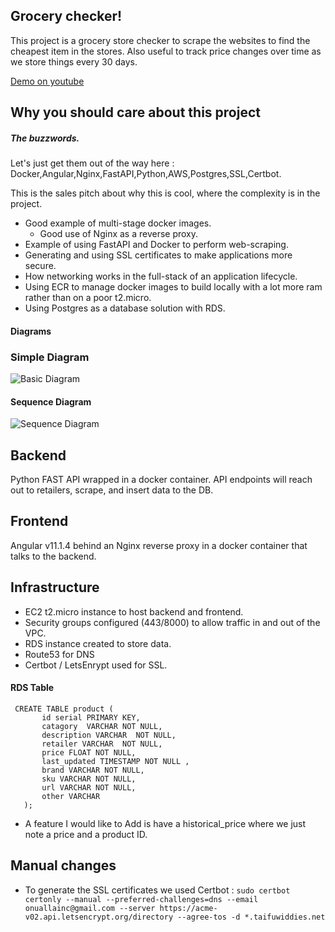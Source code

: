 ## Grocery checker!
This project is a grocery store checker to scrape the websites to find the cheapest item in the stores.
Also useful to track price changes over time as we store things every 30 days.

[Demo on youtube](https://www.youtube.com/watch?v=R-QvetimMjE)

## Why you should care about this project

##### The buzzwords.
Let's just get them out of the way here : Docker,Angular,Nginx,FastAPI,Python,AWS,Postgres,SSL,Certbot.

This is the sales pitch about why this is cool, where the complexity is in the project.

- Good example of multi-stage docker images.
    - Good use of Nginx as a reverse proxy.
- Example of using FastAPI and Docker to perform web-scraping.
- Generating and using SSL certificates to make applications more secure.
- How networking works in the full-stack of an application lifecycle.
- Using ECR to manage docker images to build locally with a lot more ram rather than on a poor t2.micro.
- Using Postgres as a database solution with RDS.
####  Diagrams
### Simple Diagram
![Basic Diagram](https://i.imgur.com/HpOiY93.png)
#### Sequence Diagram
![Sequence Diagram](https://i.imgur.com/doP0B4Y.png)



## Backend

Python FAST API wrapped in a docker container. 
API endpoints will reach out to retailers, scrape, and insert data to the DB.

## Frontend

Angular v11.1.4 behind an Nginx reverse proxy in a docker container that talks to the backend.

## Infrastructure

- EC2 t2.micro instance to host backend and frontend.
- Security groups configured (443/8000) to allow traffic in and out of the VPC.
- RDS instance created to store data.
- Route53 for DNS
- Certbot / LetsEnrypt used for SSL.

#### RDS Table
```
 CREATE TABLE product (
       id serial PRIMARY KEY,
       catagory  VARCHAR NOT NULL,
       description VARCHAR  NOT NULL,
       retailer VARCHAR  NOT NULL,
       price FLOAT NOT NULL,
       last_updated TIMESTAMP NOT NULL ,
       brand VARCHAR NOT NULL,
       sku VARCHAR NOT NULL,
       url VARCHAR NOT NULL,
       other VARCHAR
   );
```

- A feature I would like to Add is have a historical_price where we just note a price and a product ID.

## Manual changes

- To generate the SSL certificates we used Certbot :
`sudo certbot certonly --manual --preferred-challenges=dns --email onuallainc@gmail.com --server https://acme-v02.api.letsencrypt.org/directory --agree-tos -d *.taifuwiddies.net`
